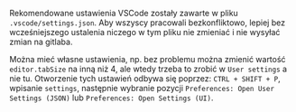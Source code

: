 Rekomendowane ustawienia VSCode zostały zawarte w pliku `.vscode/settings.json`. Aby wszyscy pracowali bezkonfliktowo, lepiej bez wcześniejszego ustalenia niczego w tym pliku nie zmieniać i nie wysyłać zmian na gitlaba.

Można mieć własne ustawienia, np. bez problemu można zmienić wartość `editor.tabSize` na inną niż 4, ale wtedy trzeba to zrobić w `User settings` a nie tu. Otworzenie tych ustawień odbywa się poprzez: `CTRL + SHIFT + P`, wpisanie `settings`, następnie wybranie pozycji `Preferences: Open User Settings (JSON)` lub `Preferences: Open Settings (UI)`.
